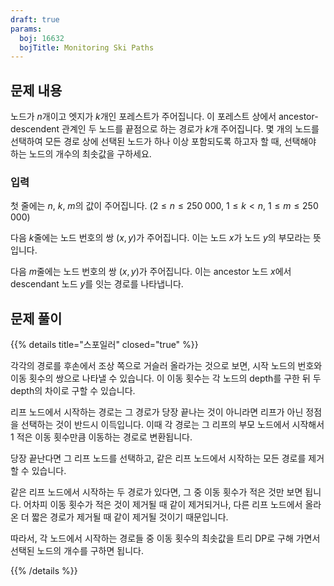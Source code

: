 ```yaml
---
draft: true
params:
  boj: 16632
  bojTitle: Monitoring Ski Paths
---
```


## 문제 내용

노드가 $n$개이고 엣지가 $k$개인 포레스트가 주어집니다. 이 포레스트 상에서 ancestor-descendent 관계인 두 노드를 끝점으로 하는 경로가 $k$개 주어집니다. 몇 개의 노드를 선택하여 모든 경로 상에 선택된 노드가 하나 이상 포함되도록 하고자 할 때, 선택해야 하는 노드의 개수의 최솟값을 구하세요.

### 입력

첫 줄에는 $n$, $k$, $m$의 값이 주어집니다. ($2 \le n \le 250\;000$, $1 \le k < n$, $1 \le m \le 250\;000$)

다음 $k$줄에는 노드 번호의 쌍 $(x, y)$가 주어집니다. 이는 노드 $x$가 노드 $y$의 부모라는 뜻입니다.

다음 $m$줄에는 노드 번호의 쌍 $(x, y)$가 주어집니다. 이는 ancestor 노드 $x$에서 descendant 노드 $y$를 잇는 경로를 나타냅니다.

## 문제 풀이

{{% details title="스포일러" closed="true" %}}

각각의 경로를 후손에서 조상 쪽으로 거슬러 올라가는 것으로 보면, 시작 노드의 번호와 이동 횟수의 쌍으로 나타낼 수 있습니다. 이 이동 횟수는 각 노드의 depth를 구한 뒤 두 depth의 차이로 구할 수 있습니다.

리프 노드에서 시작하는 경로는 그 경로가 당장 끝나는 것이 아니라면 리프가 아닌 정점을 선택하는 것이 반드시 이득입니다. 이때 각 경로는 그 리프의 부모 노드에서 시작해서 1 적은 이동 횟수만큼 이동하는 경로로 변환됩니다.

당장 끝난다면 그 리프 노드를 선택하고, 같은 리프 노드에서 시작하는 모든 경로를 제거할 수 있습니다.

같은 리프 노드에서 시작하는 두 경로가 있다면, 그 중 이동 횟수가 적은 것만 보면 됩니다. 어차피 이동 횟수가 적은 것이 제거될 때 같이 제거되거나, 다른 리프 노드에서 올라온 더 짧은 경로가 제거될 때 같이 제거될 것이기 때문입니다.

따라서, 각 노드에서 시작하는 경로들 중 이동 횟수의 최솟값을 트리 DP로 구해 가면서 선택된 노드의 개수를 구하면 됩니다.

{{% /details %}}
